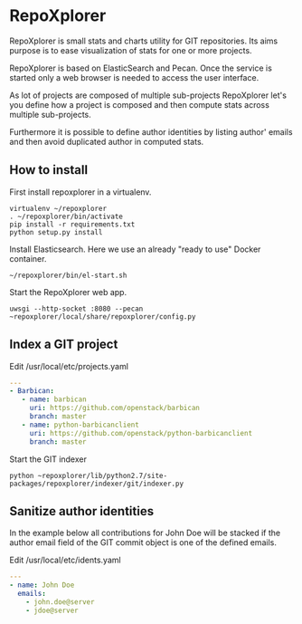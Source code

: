 # RepoXplorer

RepoXplorer is small stats and charts utility for GIT repositories.
Its aims purpose is to ease visualization of stats for one or
more projects.

RepoXplorer is based on ElasticSearch and Pecan. Once the service is
started only a web browser is needed to access the user interface.

As lot of projects are composed of multiple sub-projects RepoXplorer let's
you define how a project is composed and then compute stats across multiple
sub-projects.

Furthermore it is possible to define author identities by listing
author' emails and then avoid duplicated author in computed stats.

## How to install

First install repoxplorer in a virtualenv.

```Shell
virtualenv ~/repoxplorer
. ~/repoxplorer/bin/activate
pip install -r requirements.txt
python setup.py install
```

Install Elasticsearch. Here we use an already "ready to use" Docker
container.

```Shell
~/repoxplorer/bin/el-start.sh
```

Start the RepoXplorer web app.

```Shell
uwsgi --http-socket :8080 --pecan ~repoxplorer/local/share/repoxplorer/config.py
```

## Index a GIT project

Edit /usr/local/etc/projects.yaml

```YAML
---
- Barbican:
   - name: barbican
     uri: https://github.com/openstack/barbican
     branch: master
   - name: python-barbicanclient
     uri: https://github.com/openstack/python-barbicanclient
     branch: master
```

Start the GIT indexer

```Shell
python ~repoxplorer/lib/python2.7/site-packages/repoxplorer/indexer/git/indexer.py
```

## Sanitize author identities

In the example below all contributions for John Doe will be stacked if
the author email field of the GIT commit object is one of the defined
emails.

Edit /usr/local/etc/idents.yaml

```YAML
---
- name: John Doe
  emails:
    - john.doe@server
    - jdoe@server
```

